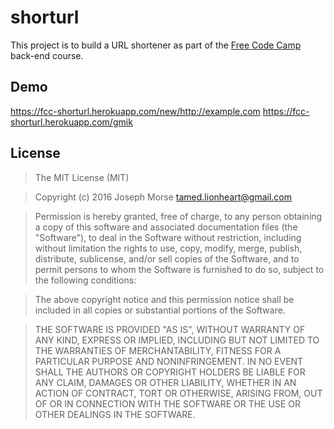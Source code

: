 # shorturl

This project is to build a URL shortener as part of the [Free Code Camp][1]
back-end course.

## Demo

https://fcc-shorturl.herokuapp.com/new/http://example.com
https://fcc-shorturl.herokuapp.com/gmik

## License

> The MIT License (MIT)

> Copyright (c) 2016 Joseph Morse <tamed.lionheart@gmail.com>

> Permission is hereby granted, free of charge, to any person obtaining a copy
of this software and associated documentation files (the "Software"), to deal
in the Software without restriction, including without limitation the rights
to use, copy, modify, merge, publish, distribute, sublicense, and/or sell
copies of the Software, and to permit persons to whom the Software is
furnished to do so, subject to the following conditions:

> The above copyright notice and this permission notice shall be included in
all copies or substantial portions of the Software.

> THE SOFTWARE IS PROVIDED "AS IS", WITHOUT WARRANTY OF ANY KIND, EXPRESS OR
IMPLIED, INCLUDING BUT NOT LIMITED TO THE WARRANTIES OF MERCHANTABILITY,
FITNESS FOR A PARTICULAR PURPOSE AND NONINFRINGEMENT. IN NO EVENT SHALL THE
AUTHORS OR COPYRIGHT HOLDERS BE LIABLE FOR ANY CLAIM, DAMAGES OR OTHER
LIABILITY, WHETHER IN AN ACTION OF CONTRACT, TORT OR OTHERWISE, ARISING FROM,
OUT OF OR IN CONNECTION WITH THE SOFTWARE OR THE USE OR OTHER DEALINGS IN
THE SOFTWARE.

[1]: http://freecodecamp.com

